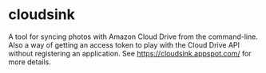 cloudsink
=========

A tool for syncing photos with Amazon Cloud Drive from the
command-line. Also a way of getting an access token to play with the
Cloud Drive API without registering an application. See
https://cloudsink.appspot.com/ for more details.
